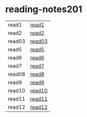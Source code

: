 # reading-notes201

|       |  |
| ----------- | ----------- |
| read1      |    [read1](https://medo199329.github.io/reading-notes201/read01)    |
| read2   | [read2](https://medo199329.github.io/reading-notes201/class-02)        |
|read03|[read03](https://medo199329.github.io/reading-notes201/read03)|
|read5|[read5](https://medo199329.github.io/reading-notes201/read05)|
|read6|[read6](https://medo199329.github.io/reading-notes201/read06)|
|read7|[read7](https://medo199329.github.io/reading-notes201/read07)|
|read08|[read8](https://medo199329.github.io/reading-notes201/read8)|
|read9|[read9](https://medo199329.github.io/reading-notes201/read09)|
|read10|[read10](https://medo199329.github.io/reading-notes201/read10)|
|read11|[read11](https://medo199329.github.io/reading-notes201/read11)|
|read12|[read12]()|
